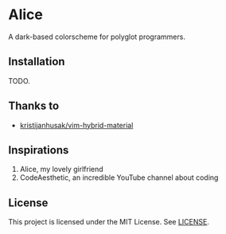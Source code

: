 # Alice

A dark-based colorscheme for polyglot programmers.

## Installation

TODO.

## Thanks to

- [kristijanhusak/vim-hybrid-material](https://github.com/kristijanhusak/vim-hybrid-material)

## Inspirations

1. Alice, my lovely girlfriend
2. CodeAesthetic, an incredible YouTube channel about coding

## License

This project is licensed under the MIT License. See [LICENSE](./LICENSE).
